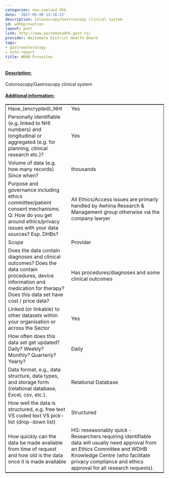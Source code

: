 ```yaml
---
categories: new-zealand dhb
date: '2017-05-08 13:16:22'
description: Colonoscopy/Gastroscopy clinical system
id: wdhbprovation
layout: post
link: http://www.waitematadhb.govt.nz/
provider: Waitemata District Health Board
tags:
- gastroenterology
- nzte-report
title: WDHB-Provation
---
```



 <h4> <u>Description:</u> </h4>
Colonoscopy/Gastroscopy clinical system
 <h4> <u>Additional information:</u> </h4>
 <table style="border: 1px solid">
 <tr> <td width="40%">Have_(encrypted)_NHI</td> <td>Yes</td> </tr>
 <tr> <td width="40%">Personally identifiable (e.g. linked to NHI numbers) and longitudinal or aggregated (e.g. for planning, clinical research etc.)?</td> <td>Yes</td> </tr>
 <tr> <td width="40%">Volume of data (e.g. how many records)
Since when?</td> <td>thousands</td> </tr>
 <tr> <td width="40%">Purpose and governance including ethics committee/patient consent mechanisms. Q: How do you get around ethics/privacy issues with your data sources? Esp. DHBs?</td> <td>All Ethics/Access issues are primarly handled by Awhina Research & Management group otherwise via the company lawyer</td> </tr>
 <tr> <td width="40%">Scope</td> <td>Provider</td> </tr>
 <tr> <td width="40%">Does the data contain diagnoses and clinical outcomes?
Does the data contain procedures, device information and medication for therapy?
Does this data set have cost / price data?</td> <td>Has procedures/diagnoses and some clinical outcomes </td> </tr>
 <tr> <td width="40%">Linked (or linkable) to other datasets within your organisation or across the Sector</td> <td>Yes</td> </tr>
 <tr> <td width="40%">How often does this data set get updated? Daily? Weekly? Monthly? Quarterly? Yearly?</td> <td>Daily</td> </tr>
 <tr> <td width="40%">Data format, e.g., data structure, data types, and storage form (relational database, Excel, csv, etc.).</td> <td>Relational Database</td> </tr>
 <tr> <td width="40%">How well the data is structured, e.g. free text VS coded text VS pick-list (drop-down list)</td> <td>Structured</td> </tr>
 <tr> <td width="40%">How quickly can the data be made available from time of request and how old is the data once it is made available</td> <td>HG: reseasonably quick - Researchers requiring identifiable data will usually need approval from an Ethics Committee and WDHB Knowledge Centre (who facilitate privacy compliance and ethics approval for all research requests).</td> </tr>
 </table>